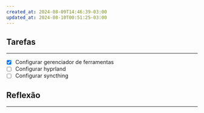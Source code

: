 ```yaml
---
created_at: 2024-08-09T14:46:39-03:00
updated_at: 2024-08-10T00:51:25-03:00
---
```

## Tarefas
---
- [x] Configurar gerenciador de ferramentas
- [ ] Configurar hyprland
- [ ] Configurar syncthing

##  Reflexão
---
